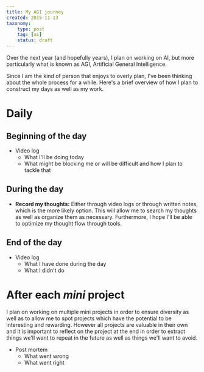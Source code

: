 ```yaml
---
title: My AGI journey
created: 2015-11-13
taxonomy:
	type: post
	tag: [ai]
	status: draft
---
```


Over the next year (and hopefully years), I plan on working on AI, but more particularly what is known as AGI, Artificial General Intelligence.

Since I am the kind of person that enjoys to overly plan, I've been thinking about the whole process for a while. Here's a brief overview of how I plan to construct my days as well as my work.

# Daily

## Beginning of the day

* Video log
	* What I'll be doing today
	* What might be blocking me or will be difficult and how I plan to tackle that

## During the day

* **Record my thoughts:** Either through video logs or through written notes, which is the more likely option. This will allow me to search my thoughts as well as organize them as necessary. Furthermore, I hope I'll be able to optimize my thought flow through tools.

## End of the day

* Video log
	* What I have done during the day
	* What I didn't do

# After each *mini* project

I plan on working on multiple mini projects in order to ensure diversity as well as to allow me to spot projects which have the potential to be interesting and rewarding. However all projects are valuable in their own and it is important to reflect on the project at the end in order to extract things we'll want to repeat in the future as well as things we'll want to avoid.

* Post mortem
	* What went wrong
	* What went right
